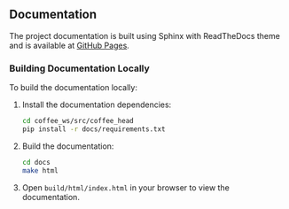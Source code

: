 ## Documentation

The project documentation is built using Sphinx with ReadTheDocs theme and is available at [GitHub Pages](https://username.github.io/repo-name/).

### Building Documentation Locally

To build the documentation locally:

1. Install the documentation dependencies:
   ```bash
   cd coffee_ws/src/coffee_head
   pip install -r docs/requirements.txt
   ```

2. Build the documentation:
   ```bash
   cd docs
   make html
   ```

3. Open `build/html/index.html` in your browser to view the documentation. 